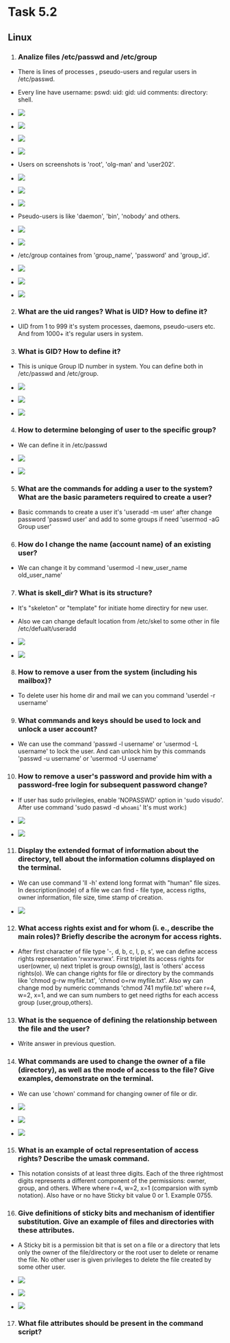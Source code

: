 # Task 5.2

## Linux

1. ### Analize files /etc/passwd and /etc/group

* There is lines of processes , pseudo-users and regular users in /etc/passwd. 

* Every line have 
username: pswd: uid: gid: uid comments: directory: shell.

* ![](img/sys1.png)

* ![](img/sys2.png)

* ![](img/sys5.png)

* ![](img/sys9.png)

* Users on screenshots is 'root', 'olg-man' and 'user202'.

* ![](img/sys3.png)

* ![](img/sys4.png)

* ![](img/sys6.png)

* Pseudo-users is like 'daemon', 'bin', 'nobody' and others.

* ![](img/sys7.png)

* ![](img/sys8.png)

* /etc/group containes from 'group_name', 'password' and 'group_id'.

* ![](img/sys12.png)

* ![](img/sys13.png)

* ![](img/sys14.png)

2. ### What are the uid ranges? What is UID? How to define it?

* UID from 1 to 999 it's system processes, daemons, pseudo-users etc. And from 1000+ it's regular users in system.

3. ### What is GID? How to define it?

* This is unique Group ID number in system. You can define both in  /etc/passwd and /etc/group. 

* ![](img/sys15.png)

* ![](img/sys16.png)

* ![](img/sys17.png)

4. ### How to determine belonging of user to the specific group? 

* We can define it in /etc/passwd

* ![](img/sys10.png)

* ![](img/sys11.png)

5. ### What are the commands for adding a user to the system? What are the basic parameters required to create a user?

* Basic commands to create a user it's 'useradd -m user' after change password 'passwd user' and add to some groups if need 'usermod -aG Group user'

6. ### How do I change the name (account name) of an existing user?

* We can change it by command 'usermod -l new_user_name old_user_name'

7. ### What is skell_dir? What is its structure?

* It's "skeleton" or "template" for initiate home directiry for new user. 

* Also we can change default location from /etc/skel to some other in file /etc/defualt/useradd

* ![](img/sys18.png)

* ![](img/sys19.png)

8. ### How to remove a user from the system (including his mailbox)?

* To delete user his home dir and mail we can you command 'userdel -r username'

9. ### What commands and keys should be used to lock and unlock a user account?

* We can use the command 'passwd -l username' or 'usermod -L username' to lock the user. And can unlock him by this commands 'passwd -u username' or 'usermod -U username'

10. ### How to remove a user's password and provide him with a password-free login for subsequent password change?

* If user has sudo privilegies, enable 'NOPASSWD' option in 'sudo visudo'. After use command 'sudo paswd -d `whoami`' It's must work:)

* ![](img/sys20.png)

* ![](img/sys21.png)

11. ### Display the extended format of information about the directory, tell about the information columns displayed on the terminal.

* We can use command 'll -h' extend long format with "human" file sizes. In description(inode) of a file we can find - file type, access rigths, owner information, file size, time stamp of creation.

* ![](img/sys22.png)

12. ### What access rights exist and for whom (i. e., describe the main roles)? Briefly describe the acronym for access rights.

* After first character of file type '-, d, b, c, l, p, s', we can define access rights representation 'rwxrwxrwx'. First triplet its access rights for user(owner, u) next triplet is group owns(g), last is 'others' access rights(o). We can change rights for file or directory by the commands like 'chmod g-rw myfile.txt', 'chmod o=rw myfile.txt'. Also wу can change mod by numeric commands 'chmod 741 myfile.txt' where r=4, w=2, x=1, and we can sum numbers to get need rigths for each access group (user,group,others). 

13. ### What is the sequence of defining the relationship between the file and the user?

* Write answer in previous question.

14. ### What commands are used to change the owner of a file (directory), as well as the mode of access to the file? Give examples, demonstrate on the terminal.

* We can use 'chown' command for changing owner of file or dir.

* ![](img/sys23.png)

* ![](img/sys24.png)

* ![](img/sys25.png)

15. ### What is an example of octal representation of access rights? Describe the umask command.

* This notation consists of at least three digits. Each of the three rightmost digits represents a different component of the permissions: owner, group, and others. Where where r=4, w=2, x=1 (comparsion with symb notation). Also have or no have Sticky bit value 0 or 1. Example 0755.

16. ### Give definitions of sticky bits and mechanism of identifier substitution. Give an example of files and directories with these attributes.

* A Sticky bit is a permission bit that is set on a file or a directory that lets only the owner of the file/directory or the root user to delete or rename the file. No other user is given privileges to delete the file created by some other user.

* ![](img/sys25.png)

* ![](img/sys26.png)

* ![](img/sys27.png)

17. ### What file attributes should be present in the command script?


